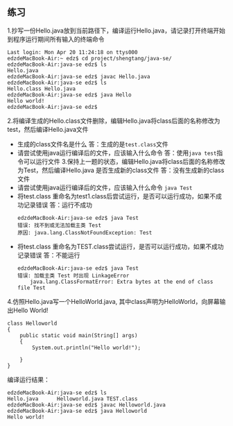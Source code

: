 ## 练习
1.抄写一份Hello.java放到当前路径下，编译运行Hello.java，请记录打开终端开始到程序运行期间所有输入的终端命令
```
Last login: Mon Apr 20 11:24:18 on ttys000
edzdeMacBook-Air:~ edz$ cd project/shengtang/java-se/
edzdeMacBook-Air:java-se edz$ ls
Hello.java
edzdeMacBook-Air:java-se edz$ javac Hello.java 
edzdeMacBook-Air:java-se edz$ ls
Hello.class Hello.java
edzdeMacBook-Air:java-se edz$ java Hello
Hello world!
edzdeMacBook-Air:java-se edz$ 
```
2.将编译生成的Hello.class文件删除，编辑Hello.java将class后面的名称修改为test，然后编译Hello.java文件
- 生成的class文件名是什么
答：生成的是`test.class`文件
- 请尝试使用java运行编译后的文件，应该输入什么命令
答：使用`java test`指令可以运行文件
3.保持上一题的状态，编辑Hello.java将class后面的名称修改为Test，然后编译Hello.java
是否生成新的class文件
答：没有生成新的class文件
- 请尝试使用java运行编译后的文件，应该输入什么命令
`java Test`
- 将test.class 重命名为test1.class后尝试运行，是否可以运行成功，如果不成功记录错误
答：运行不成功
    ```
    edzdeMacBook-Air:java-se edz$ java Test
    错误: 找不到或无法加载主类 Test
    原因: java.lang.ClassNotFoundException: Test
    ```
- 将test.class 重命名为TEST.class尝试运行，是否可以运行成功，如果不成功记录错误
答：不能运行
    ```
    edzdeMacBook-Air:java-se edz$ java Test
    错误: 加载主类 Test 时出现 LinkageError
        java.lang.ClassFormatError: Extra bytes at the end of class file Test

    ```
4.仿照Hello.java写一个HelloWorld.java, 其中class声明为HelloWorld，向屏幕输出Hello World!
```
class Helloworld
{
	public static void main(String[] args) 
	{
		System.out.println("Hello world!");
		
	}
}
```
编译运行结果：
```
edzdeMacBook-Air:java-se edz$ ls
Hello.java      Helloworld.java TEST.class
edzdeMacBook-Air:java-se edz$ javac Helloworld.java 
edzdeMacBook-Air:java-se edz$ java Helloworld
Hello world!
```
